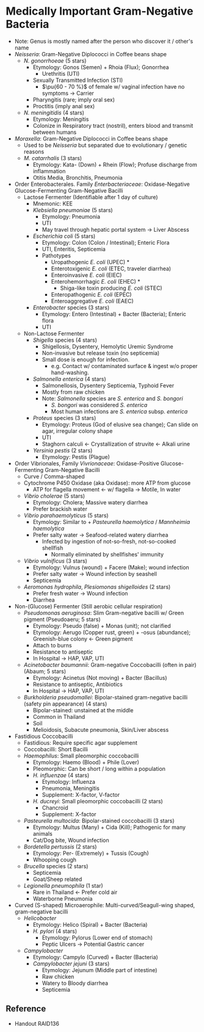# Medically Important Gram-Negative Bacteria

* Note: Genus is mostly named after the person who discover it / other's name
* *Neisseria*: Gram-Negative Diplococci in Coffee beans shape
  * *N. gonorrhoeae* (5 stars)
    * Etymology: Gonos (Semen) + Rhoia (Flux); Gonorrhea
      * Urethritis (UTI)
    * Sexually Transmitted Infection (STI)
      * $\pu{60 - 70 %}$ of female w/ vaginal infection have no symptoms → Carrier
    * Pharyngitis (rare; imply oral sex)
    * Proctitis (imply anal sex)
  * *N. meningitidis* (4 stars)
    * Etymology: Meningitis
    * Colonize in Respiratory tract (nostril), enters blood and transmit between humans
* *Moraxella*: Gram-Negative Diplococci in Coffee beans shape
  * Used to be *Neisseria* but separated due to evolutionary / genetic reasons
  * *M. catarrhalis* (3 stars)
    * Etymology: Kata- (Down) + Rhein (Flow); Profuse discharge from inflammation
    * Otitis Media, Bronchitis, Pneumonia
* Order Enterobacterales. Family *Enterbacteriaceae*: Oxidase-Negative Glucose-Fermenting Gram-Negative Bacilli
  * Lactose Fermenter (Identifiable after 1 day of culture)
    * Mnemonic: KEE
    * *Klebsiella pneumoniae* (5 stars)
      * Etymology: Pneumonia
      * UTI
      * May travel through hepatic portal system → Liver Abscess
    * *Escherichia coli* (5 stars)
      * Etymology: Colon (Colon / Intestinal); Enteric Flora
      * UTI, Enteritis, Septicemia
      * Pathotypes
        * Uropathogenic *E. coli* (UPEC) \*
        * Enterotoxigenic *E. coli* (ETEC, traveler diarrhea)
        * Enteroinvasive *E. coli* (EIEC)
        * Enterohemorrhagic *E. coli* (EHEC) \*
          * Shiga-like toxin producing *E. coli* (STEC)
        * Enteropathogenic *E. coli* (EPEC)
        * Enteroaggregative *E. coli* (EAEC)
    * *Enterobacter* species (3 stars)
      * Etymology: Entero (Intestinal) + Bacter (Bacteria); Enteric flora
      * UTI
  * Non-Lactose Fermenter
    * *Shigella* species (4 stars)
      * Shigellosis, Dysentery, Hemolytic Uremic Syndrome
      * Non-invasive but release toxin (no septicemia)
      * Small dose is enough for infection.
        * e.g. Contact w/ contaminated surface & ingest w/o proper hand-washing.
    * *Salmonella enterica* (4 stars)
      * Salmonellosis, Dysentery Septicemia, Typhoid Fever
      * Mostly from raw chicken
      * Note: *Salmonella* species are *S. enterica* and *S. bongori*
        * *S. bongori* was considered *S. enterica*
        * Most human infections are *S. enterica* subsp. *enterica*
    * *Proteus* species (3 stars)
      * Etymology: Proteus (God of elusive sea change); Can slide on agar, irregular colony shape
      * UTI
      * Staghorn calculi ← Crystallization of struvite ← Alkali urine
    * *Yersinia pestis* (2 stars)
      * Etymology: Pestis (Plague)
* Order Vibrionales, Family *Vivrionaceae*: Oxidase-Positive Glucose-Fermenting Gram-Negative Bacilli
  * Curve / Comma-shaped
  * Cytochrome P450 Oxidase (aka Oxidase): more ATP from glucose
    * ATP for flagella movement ← w/ flagella → Motile, In water
  * *Vibrio cholerae* (5 stars)
    * Etymology: Cholera; Massive watery diarrhea
    * Prefer brackish water
  * *Vibrio parahaemolyticus* (5 stars)
    * Etymology: Similar to + *Pasteurella haemolytica* / *Mannheimia haemolytica*
    * Prefer salty water → Seafood-related watery diarrhea
      * Infected by ingestion of not-so-fresh, not-so-cooked shellfish
        * Normally eliminated by shellfishes' immunity
  * *Vibrio vulnificus* (3 stars)
    * Etymology: Vulnus (wound) + Facere (Make); wound infection
    * Prefer salty water → Wound infection by seashell
    * Septicemia
  * *Aeromonas hydrophila*, *Plesiomonas shigelloides* (2 stars)
    * Prefer fresh water → Wound infection
    * Diarrhea
* Non-(Glucose) Fermenter (Still aerobic cellular respiration)
  * *Pseudomonas aeruginosa*: Slim Gram-negative bacilli w/ Green pigment (Pseudoaeru; 5 stars)
    * Etymology: Pseudo (false) + Monas (unit); not clarified
    * Etymology: Aerugo (Copper rust, green) + -osus (abundance); Greenish-blue colony ← Green pigment
    * Attach to burns
    * Resistance to antiseptic
    * In Hospital → HAP, VAP, UTI
  * *Acinetobacter baumannii*: Gram-negative Coccobacilli (often in pair) (Abaum; 5 stars)
    * Etymology: Acinetus (Not moving) + Bacter (Bacillus)
    * Resistance to antiseptic, Antibiotics
    * In Hospital → HAP, VAP, UTI
  * *Burkholderia pseudomallei*: Bipolar-stained gram-negative bacilli (safety pin appearance) (4 stars)
    * Bipolar-stained: unstained at the middle
    * Common in Thailand
    * Soil
    * Melioidosis, Subacute pneumonia, Skin/Liver abscess
* Fastidious Coccobacilli
  * Fastidious: Require specific agar supplement
  * Coccobacilli: Short Bacilli
  * *Haemophilus*: Small pleomorphic coccobacilli
    * Etymology: Haemo (Blood) + Phile (Lover)
    * Pleomorphic: Can be short / long within a population
    * *H. influenzae* (4 stars)
      * Etymology: Influenza
      * Pneumonia, Meningitis
      * Supplement: X-factor, V-factor
    * *H. ducreyi*: Small pleomorphic coccobacilli (2 stars)
      * Chancroid
      * Supplement: X-factor
  * *Pasteurella multocida*: Bipolar-stained coccobacilli (3 stars)
    * Etymology: Multus (Many) + Cida (Kill); Pathogenic for many animals
    * Cat/Dog bite, Wound infection
  * *Bordetella pertussis* (2 stars)
    * Etymology: Per- (Extremely) + Tussis (Cough)
    * Whooping cough
  * *Brucella* species (2 stars)
    * Septicemia
    * Goat/Sheep related
  * *Legionella pneumophila* (1 star)
    * Rare in Thailand ← Prefer cold air
    * Waterborne Pneumonia
* Curved (S-shaped) Microaerophile: Multi-curved/Seagull-wing shaped, gram-negative bacilli
  * *Helicobacter*
    * Etymology: Helico (Spiral) + Bacter (Bacteria)
    * *H. pylori* (4 stars)
      * Etymology: Pylorus (Lower end of stomach)
      * Peptic Ulcers → Potential Gastric cancer
  * *Campylobacter*
    * Etymology: Campylo (Curved) + Bacter (Bacteria)
    * *Campylobacter jejuni* (3 stars)
      * Etymology: Jejunum (Middle part of intestine)
      * Raw chicken
      * Watery to Bloody diarrhea
      * Septicemia

## Reference

* Handout RAID136
